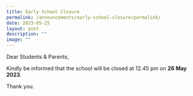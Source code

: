 ```yaml
---
title: Early School Closure
permalink: /announcements/early-school-closure/permalink/
date: 2023-05-25
layout: post
description: ""
image: ""
---
```

Dear Students & Parents,

Kindly be informed that the school will be closed at 12.45 pm on **26 May 2023**.

Thank you.